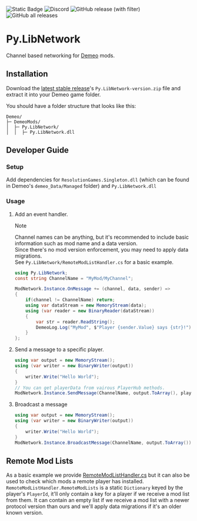 ![Static Badge](https://img.shields.io/badge/Demeo-v1.32-blue?style=flat-square)
![Discord](https://img.shields.io/discord/841011788195823626?style=flat-square&logo=discord&logoColor=white&link=https%3A%2F%2Fdiscord.gg%2FZDjjbRwzs4)
![GitHub release (with filter)](https://img.shields.io/github/v/release/JustPyrrha/Py.LibNetwork?style=flat-square&link=https%3A%2F%2Fgithub.com%2Forendain%2FDemeoMods%2Freleases%2Flatest)
![GitHub all releases](https://img.shields.io/github/downloads/JustPyrrha/Py.LibNetwork/total?style=flat-square)
# Py.LibNetwork

Channel based networking for [Demeo](https://www.resolutiongames.com/demeo) mods.

## Installation
Download the [latest stable release](https://github.com/JustPyrrha/Py.LibNetwork/releases/latest)'s `Py.LibNetwork-version.zip` file
and extract it into your Demeo game folder.

You should have a folder structure that looks like this:
```
Demeo/
├─ DemeoMods/
│  ├─ Py.LibNetwork/
│  │  ├─ Py.LibNetwork.dll
```

## Developer Guide
### Setup
Add dependencies for `ResolutionGames.Singleton.dll` (which can be found in Demeo's `demeo_Data/Managed` folder)
and `Py.LibNetwork.dll`

### Usage
1. Add an event handler.
   > [!NOTE]
   > Channel names can be anything, but it's recommended to include basic information such as mod name and a data version.\
   > Since there's no mod version enforcement, you may need to apply data migrations.\
   > See `Py.LibNetwork/RemoteModListHandler.cs` for a basic example.

    ```csharp
    using Py.LibNetwork;
    const string ChannelName = "MyMod/MyChannel";

    ModNetwork.Instance.OnMessage += (channel, data, sender) =>
    {
        if(channel != ChannelName) return;
        using var dataStream = new MemoryStream(data);
        using (var reader = new BinaryReader(dataStream))
        {
            var str = reader.ReadString();
            DemeoLog.Log("MyMod", $"Player {sender.Value} says {str}!");
        }
    };
    ```

2. Send a message to a specific player.
   ```csharp
   using var output = new MemoryStream();
   using (var writer = new BinaryWriter(output))
   {
       writer.Write("Hello World");
   }
   // You can get playerData from vairous PlayerHub methods.
   ModNetwork.Instance.SendMessage(ChannelName, output.ToArray(), playerData.PlayerId);
   ```
   
3. Broadcast a message
   ```csharp
   using var output = new MemoryStream();
   using (var writer = new BinaryWriter(output))
   {
       writer.Write("Hello World");
   }
   ModNetwork.Instance.BroadcastMessage(ChannelName, output.ToArray());
   ```
   
## Remote Mod Lists
As a basic example we provide [RemoteModListHandler.cs](Py.LibNetwork/RemoteModListHandler.cs)
but it can also be used to check which mods a remote player has installed.\
`RemoteModListHandler.RemoteModLists` is a static `Dictionary` keyed by the player's `PlayerId`, it'll only contain a key for a player
if we receive a mod list from them. It can contain an empty list if we receive a mod list with a newer protocol version than ours
and we'll apply data migrations if it's an older known version.

